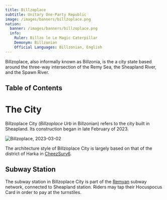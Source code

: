 ```yaml
---
title: Billzoplace
subtitle: Unitary One-Party Republic
image: /images/banners/billzoplace.png
nation:
  banner: /images/banners/billzoplace.png
  info:
    Ruler: Billzo le Le Magic Caterpillar
    Demonym: Billzonian
    Official Languages: Billzonian, English
---
```


Billzoplace, also informally known as Billzonia, is the a city state based around the three-way intersection of the Remy Sea, the Sheapland River, and the Spawn River.

## Table of Contents

# The City
Billzoplace City (*Billzoplace Urb* in Billzonian) refers to the city built in Sheapland. Its construction began in late February of 2023.

![Billzoplace, 2023-03-02](/images/articles/billzoplace_2023-03-02.jpg)

The architecture style of Billzoplace City is largely based on that of the district of Harka in [CheezSurv6](./oktosurv_theory).

## Subway Station
The subway station in Billzoplace City is part of the [Remyan](./remy_republic.md) subway network, connected to Sheapland station. Riders may tap their Hocuspocus Card in order to pay at the turnstiles.